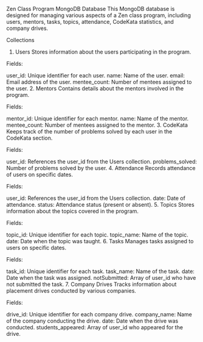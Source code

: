 Zen Class Program MongoDB Database
This MongoDB database is designed for managing various aspects of a Zen class program, including users, mentors, tasks, topics, attendance, CodeKata statistics, and company drives.

Collections
1. Users
Stores information about the users participating in the program.

Fields:

user_id: Unique identifier for each user.
name: Name of the user.
email: Email address of the user.
mentee_count: Number of mentees assigned to the user.
2. Mentors
Contains details about the mentors involved in the program.

Fields:

mentor_id: Unique identifier for each mentor.
name: Name of the mentor.
mentee_count: Number of mentees assigned to the mentor.
3. CodeKata
Keeps track of the number of problems solved by each user in the CodeKata section.

Fields:

user_id: References the user_id from the Users collection.
problems_solved: Number of problems solved by the user.
4. Attendance
Records attendance of users on specific dates.

Fields:

user_id: References the user_id from the Users collection.
date: Date of attendance.
status: Attendance status (present or absent).
5. Topics
Stores information about the topics covered in the program.

Fields:

topic_id: Unique identifier for each topic.
topic_name: Name of the topic.
date: Date when the topic was taught.
6. Tasks
Manages tasks assigned to users on specific dates.

Fields:

task_id: Unique identifier for each task.
task_name: Name of the task.
date: Date when the task was assigned.
notSubmitted: Array of user_id who have not submitted the task.
7. Company Drives
Tracks information about placement drives conducted by various companies.

Fields:

drive_id: Unique identifier for each company drive.
company_name: Name of the company conducting the drive.
date: Date when the drive was conducted.
students_appeared: Array of user_id who appeared for the drive.